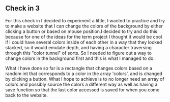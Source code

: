 ## Check in 3
For this check in I decided to experiment a little, I wanted to practice and try to make a website that I can change the colors of the background by either clicking a button or based on mouse position.I decided to try and do this because for one of the ideas for the term project I thought it would be cool if I could have several colors inside of each other in a way that they looked stacked, so it would emulate depth, and having a character traversing through this "color tunnel" of sorts. So I needed to figure out a way to change colors in the background first and this is what I managed to do.

What I have done so far is a rectangle that changes colors based on a random int that corresponds to a color in the array 'colors', and is changed by clicking a button. What I hope to achieve is to no longer need an array of colors and possibly source the colors a different way as well as having a save function so that the last color accessed is saved for when you come back to the website.

